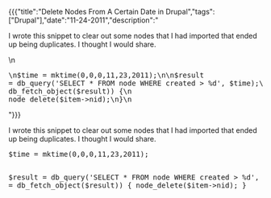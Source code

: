 {{{"title":"Delete Nodes From A Certain Date in Drupal","tags":["Drupal"],"date":"11-24-2011","description":"<p>I wrote this snippet to clear out some nodes that I had imported that ended up being duplicates.  I thought I would share.</p>\n<pre>\n$time = mktime(0,0,0,11,23,2011);\n\n$result = db_query('SELECT * FROM node WHERE created > %d', $time);\nwhile ($item = db_fetch_object($result)) {\n  node_delete($item->nid);\n}\n</pre>"}}}

<p>I wrote this snippet to clear out some nodes that I had imported that ended up being duplicates.  I thought I would share.</p>
<pre>
$time = mktime(0,0,0,11,23,2011);

$result = db_query('SELECT * FROM node WHERE created > %d', $time);
while ($item = db_fetch_object($result)) {
  node_delete($item->nid);
}
</pre>